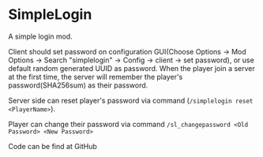 # SimpleLogin

A simple login mod.

Client should set password on configuration GUI(Choose Options -> Mod Options -> Search "simplelogin" -> Config -> client -> set password), or use default random generated UUID as password. When the player join a server at the first time, the server will remember the player's password(SHA256sum) as their password.

Server side can reset player's password via command (`/simplelogin reset <PlayerName>`).

Player can change their password via command `/sl_changepassword <Old Password> <New Password>`

Code can be find at GitHub
